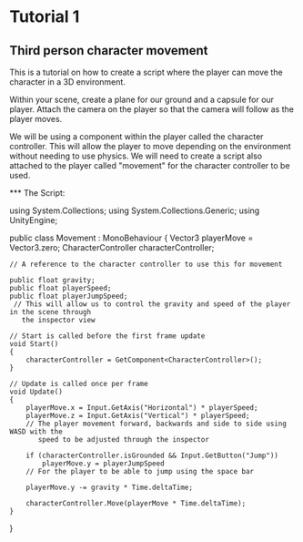 # Tutorial 1
## Third person character movement

This is a tutorial on how to create a script where the player can move the character in a 3D environment.


Within your scene, create a plane for our ground and a capsule for our player. Attach the camera on the player so that the camera will follow as the player moves.

We will be using a component within the player called the character controller. This will allow the player to move depending on the environment without needing to use physics. We will need to create a script also attached to the player called "movement" for the character controller to be used.

*** The Script:

using System.Collections;
using System.Collections.Generic;
using UnityEngine;

public class Movement : MonoBehaviour
{
    Vector3 playerMove = Vector3.zero;
    CharacterController characterController;
  
    // A reference to the character controller to use this for movement

    public float gravity;
    public float playerSpeed;
    public float playerJumpSpeed;
     // This will allow us to control the gravity and speed of the player in the scene through    
       the inspector view

    // Start is called before the first frame update
    void Start()
    {
        characterController = GetComponent<CharacterController>();
    }

    // Update is called once per frame
    void Update()
    {
        playerMove.x = Input.GetAxis("Horizontal") * playerSpeed;
        playerMove.z = Input.GetAxis("Vertical") * playerSpeed;
        // The player movement forward, backwards and side to side using WASD with the 
           speed to be adjusted through the inspector

        if (characterController.isGrounded && Input.GetButton("Jump"))
            playerMove.y = playerJumpSpeed
        // For the player to be able to jump using the space bar 

        playerMove.y -= gravity * Time.deltaTime;

        characterController.Move(playerMove * Time.deltaTime);
    }
}

